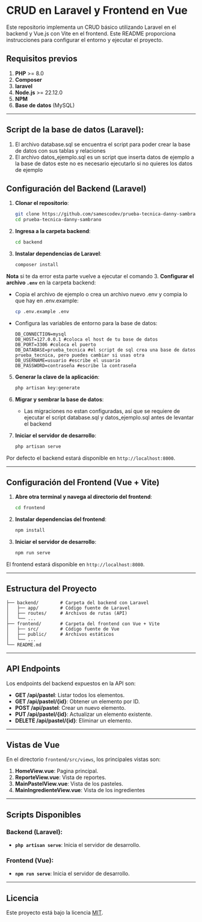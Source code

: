# CRUD en Laravel y Frontend en Vue

Este repositorio implementa un CRUD básico utilizando Laravel en el backend y Vue.js con Vite en el frontend. Este README proporciona instrucciones para configurar el entorno y ejecutar el proyecto.

## Requisitos previos

1. **PHP** >= 8.0
2. **Composer**
3. **laravel**
4. **Node.js** >= 22.12.0
5. **NPM**
6. **Base de datos** (MySQL)

---

## Script de la base de datos (Laravel):
1. El archivo database.sql se encuentra el script para poder crear la base de datos con sus tablas y relaciones
2. El archivo datos_ejemplo.sql es un script que inserta datos de ejemplo a la base de datos este no es necesario ejecutarlo si no quieres los datos de ejemplo
## Configuración del Backend (Laravel)

1. **Clonar el repositorio**:
   ```bash
   git clone https://github.com/samescodev/prueba-tecnica-danny-sambrano.git
   cd prueba-tecnica-danny-sambrano
   ```
1. **Ingresa a la carpeta backend**:
   ```bash
   cd backend
   ```
2. **Instalar dependencias de Laravel**:
   ```bash
   composer install
   ```
 **Nota** si te da error esta parte vuelve a ejecutar el comando
3. **Configurar el archivo `.env`** en la carpeta backend:
   - Copia el archivo de ejemplo o crea un archivo nuevo .env y compia lo que hay en .env.example:
     ```bash
     cp .env.example .env
     ```
   - Configura las variables de entorno para la base de datos:
     ```env
     DB_CONNECTION=mysql
     DB_HOST=127.0.0.1 #coloca el host de tu base de datos
     DB_PORT=3306 #coloca el puerto
     DB_DATABASE=prueba_tecnica #el script de sql crea una base de datos prueba_tecnica, pero puedes cambiar si usas otra
     DB_USERNAME=usuario #escribe el usuario
     DB_PASSWORD=contraseña #escribe la contraseña
     ```

5. **Generar la clave de la aplicación**:
   ```bash
   php artisan key:generate
   ```

6. **Migrar y sembrar la base de datos**:
   - Las migraciones no estan configuradas, así que se requiere de ejecutar el script database.sql y datos_ejemplo.sql antes de levantar el backend

7. **Iniciar el servidor de desarrollo**:
   ```bash
   php artisan serve
   ```

Por defecto el backend estará disponible en `http://localhost:8000`.

---

## Configuración del Frontend (Vue + Vite)

1. **Abre otra terminal y navega al directorio del frontend**:
   ```bash
   cd frontend
   ```

2. **Instalar dependencias del frontend**:
   ```bash
   npm install
   ```

3. **Iniciar el servidor de desarrollo**:
   ```bash
   npm run serve
   ```

El frontend estará disponible en `http://localhost:8080`.

---

## Estructura del Proyecto

```
├── backend/        # Carpeta del backend con Laravel
│   ├── app/        # Código fuente de Laravel
│   ├── routes/     # Archivos de rutas (API)
│   └── ...
├── frontend/       # Carpeta del frontend con Vue + Vite
│   ├── src/        # Código fuente de Vue
│   ├── public/     # Archivos estáticos
│   └── ...
└── README.md
```

---

## API Endpoints

Los endpoints del backend expuestos en la API son:

- **GET /api/pastel**: Listar todos los elementos.
- **GET /api/pastel/{id}**: Obtener un elemento por ID.
- **POST /api/pastel**: Crear un nuevo elemento.
- **PUT /api/pastel/{id}**: Actualizar un elemento existente.
- **DELETE /api/pastel/{id}**: Eliminar un elemento.

---

## Vistas de Vue

En el directorio `frontend/src/views`, los principales vistas son:

1. **HomeView.vue**: Pagina principal.
2. **ReporteView.vue**: Vista de reportes.
3. **MainPastelView.vue**: Vista de los pasteles.
4. **MainIngredienteView.vue**: Vista de los ingredientes

---

## Scripts Disponibles

### Backend (Laravel):

- **`php artisan serve`**: Inicia el servidor de desarrollo.

### Frontend (Vue):

- **`npm run serve`**: Inicia el servidor de desarrollo.

---


## Licencia

Este proyecto está bajo la licencia [MIT](LICENSE).

